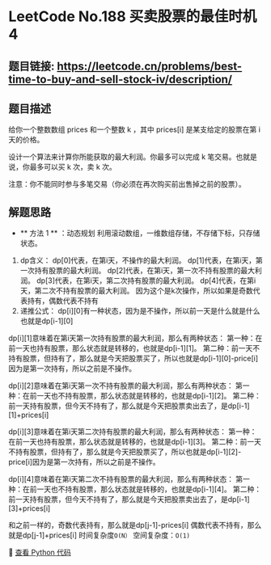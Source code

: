 # LeetCode No.188 买卖股票的最佳时机4

## 题目链接: https://leetcode.cn/problems/best-time-to-buy-and-sell-stock-iv/description/

## 题目描述
给你一个整数数组 prices 和一个整数 k ，其中 prices[i] 是某支给定的股票在第 i 天的价格。

设计一个算法来计算你所能获取的最大利润。你最多可以完成 k 笔交易。也就是说，你最多可以买 k 次，卖 k 次。

注意：你不能同时参与多笔交易（你必须在再次购买前出售掉之前的股票）。
## 解题思路
- ** 方法 1 ** ：动态规划
利用滚动数组，一维数组存储，不存储下标，只存储状态。
1. dp含义：
dp[0]代表，在第i天，不操作的最大利润。
dp[1]代表，在第i天，第一次持有股票的最大利润。
dp[2]代表，在第i天，第一次不持有股票的最大利润。
dp[3]代表，在第i天，第二次持有股票的最大利润。
dp[4]代表，在第i天，第二次不持有股票的最大利润。
因为这个是k次操作，所以如果是奇数代表持有，偶数代表不持有
2. 递推公式：
dp[i][0]有一种状态，因为是不操作，所以前一天是什么就是什么也就是dp[i-1][0]

dp[i][1]意味着在第i天第一次持有股票的最大利润，那么有两种状态：
第一种：在前一天也持有股票，那么状态就是转移的，也就是dp[i-1][1]。
第二种：前一天不持有股票，但持有了，那么就是今天把股票买了，所以也就是dp[i-1][0]-price[i]因为是第一次持有，所以之前是不操作。

dp[i][2]意味着在第i天第一次不持有股票的最大利润，那么有两种状态：
第一种：在前一天也不持有股票，那么状态就是转移的，也就是dp[i-1][2]。
第二种：前一天持有股票，但今天不持有了，那么就是今天把股票卖出去了，是dp[i-1][1]+prices[i]

dp[i][3]意味着在第i天第二次持有股票的最大利润，那么有两种状态：
第一种：在前一天也持有股票，那么状态就是转移的，也就是dp[i-1][3]。
第二种：前一天不持有股票，但持有了，那么就是今天把股票买了，所以也就是dp[i-1][2]-price[i]因为是第一次持有，所以之前是不操作。

dp[i][4]意味着在第i天第二次不持有股票的最大利润，那么有两种状态：
第一种：在前一天也不持有股票，那么状态就是转移的，也就是dp[i-1][4]。
第二种：前一天持有股票，但今天不持有了，那么就是今天把股票卖出去了，是dp[i-1][3]+prices[i]

和之前一样的，奇数代表持有，那么就是dp[j-1]-prices[i]
偶数代表不持有，那么就是dp[j-1]+prices[i]
时间复杂度`O(N）` 
空间复杂度：`O(1)`

📌 [查看 Python 代码](../solutions/python/No_188_买卖股票的最佳时机四.py)